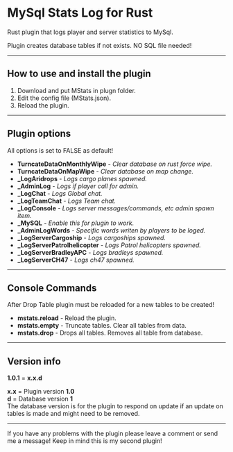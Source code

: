 # MySql Stats Log for Rust

Rust plugin that logs player and server statistics to MySql.

Plugin creates database tables if not exists. NO SQL file needed!

------

## How to use and install the plugin

1. Download and put MStats in plugn folder.
2. Edit the config file (MStats.json).
3. Reload the plugin.

------

## Plugin options

All options is set to FALSE as default!</br>

* **TurncateDataOnMonthlyWipe** - *Clear database on rust force wipe.*
* **TurncateDataOnMapWipe** - *Clear database on map change.*
* **_LogAridrops** - *Logs cargo planes spawned.*
* **_AdminLog** - *Logs if player call for admin.*
* **_LogChat** - *Logs Global chat.*
* **_LogTeamChat** - *Logs Team chat.*
* **_LogConsole** - *Logs server messages/commands, etc admin spawn item.*
* **_MySQL** - *Enable this for plugin to work.*
* **_AdminLogWords** - *Specific words writen by players to be loged.*
* **_LogServerCargoship** - *Logs cargoships spawned.*
* **_LogServerPatrolhelicopter** - *Logs Patrol helicopters spawned.*
* **_LogServerBradleyAPC** - *Logs bradleys spawned.*
* **_LogServerCH47** - *Logs ch47 spawned.*

------

## Console Commands

After Drop Table plugin must be reloaded for a new tables to be created!</br>

* **mstats.reload**  - Reload the plugin.
* **mstats.empty**  - Truncate tables. Clear all tables from data.
* **mstats.drop**   - Drops all tables. Removes all table from database.

------

## Version info

**1.0.1** = **x.x.d**</br>

**x.x** = Plugin version **1.0** </br>
**d** = Database version **1**</br>
The database version is for the plugin to respond on update if an update on tables is made and might need to be removed.

------
If you have any problems with the plugin please leave a comment or send me a message!
Keep in mind this is my second plugin!

